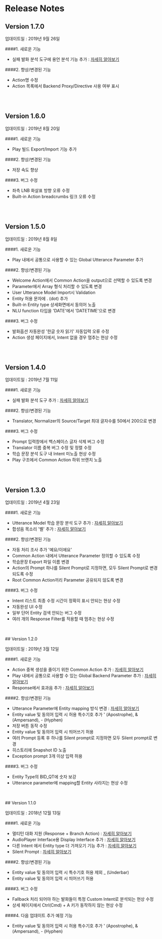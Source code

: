 Release Notes
==================
## Version 1.7.0

업데이트일 : 2019년 9월 26일


####1. 새로운 기능
* 실패 발화 분석 도구에 용언 분석 기능 추가 : [자세히 알아보기](/create-plays-with-play-builder/support-tools/log-mining.md)


####2. 향상/변경된 기능
* Action명 수정
* Action 목록에서 Backend Proxy/Directive 사용 여부 표시



<br>
<br>

## Version 1.6.0

업데이트일 : 2019년 8월 20일


####1. 새로운 기능
* Play 빌드 Export/Import 기능 추가



####2. 향상/변경된 기능
* 저장 속도 향상



####3. 버그 수정
* 좌측 LNB 화살표 방향 오류 수정
* Built-in Action breadcrumbs 링크 오류 수정
  
<br>
<br>

## Version 1.5.0

업데이트일 : 2019년 8월 8일


####1. 새로운 기능
* Play 내에서 공통으로 사용할 수 있는 Global Utterance Parameter 추가


####2. 향상/변경된 기능
* Welcome Action에서 Common Action을 output으로 선택할 수 있도록 변경
* Parameter에서 Array 형식 처리할 수 있도록 변경
* User Utterance Model Import시 Validation
* Entity 허용 문자에 . (dot) 추가
* Built-in Entity type 상세화면에서 동의어 노출
* NLU function 타입을 'DATE'에서 'DATETIME'으로 변경



####3. 버그 수정
* 발화옵션 자동완성 '한글 숫자 읽기' 자동입력 오류 수정
* Action 생성 페이지에서, Intent 없을 경우 멈추는 현상 수정 
  
<br>
<br>

## Version 1.4.0

업데이트일 : 2019년 7월 11일


####1. 새로운 기능
* 실패 발화 분석 도구 추가 : [자세히 알아보기](/create-plays-with-play-builder/log-mining.md)


####2. 향상/변경된 기능
* Translator, Normalizer의 Source/Target 최대 글자수를 50에서 200으로 변경



####3. 버그 수정
* Prompt 입력창에서 백스페이스 글자 삭제 버그 수정 
* Translator 이름 중복 버그 수정 및 정렬 수정
* 학습 문장 분석 도구 내 Intent 미노출 현상 수정
* Play 구조에서 Common Action 하위 브랜치 노출
  
<br>
<br>

## Version 1.3.0

업데이트일 : 2019년 4월 23일


####1. 새로운 기능
* Utterance Model 학습 문장 분석 도구 추가 : [자세히 알아보기](/create-plays-with-play-builder/corpus-inspection.md)
* 합성음 목소리 '벨' 추가 : [자세히 알아보기](/create-plays-with-play-builder/customize-a-play.md#setting)


####2. 향상/변경된 기능
* 자동 처리 조사 추가 '예요/이에요'
* Common Action 내에서 Utterance Parameter 정의할 수 있도록 수정
* 학습문장 Export 파일 이름 변경
* Action의 Prompt 하나를 Silent Prompt로 지정하면, 모두 Silent Prompt로 변경되도록 수정
* Root Common Action끼리 Parameter 공유되지 않도록 변경



####3. 버그 수정
* Intent 리스트 최종 수정 시간이 정확히 표시 안되는 현상 수정 
* 자동완성 UI 수정
* 일부 단어 Entity 검색 안되는 버그 수정
* 여러 개의 Response Filter를 적용할 때 멈추는 현상 수정
  
<br>
<br>
## Version 1.2.0

업데이트일 : 2019년 3월 12일


####1. 새로운 기능
* Action 중복 생성을 줄이기 위한 Common Action 추가 : [자세히 알아보기](/create-plays-with-play-builder/use-common-actions.md)
* Play 내에서 공통으로 사용할 수 있는 Global Backend Parameter 추가 : [자세히 알아보기](/create-plays-with-play-builder/customize-a-play.md#setting-backend-proxy)
* Response에서 효과음 추가 : [자세히 알아보기](/create-plays-with-play-builder/use-prompts.md#skml-tag)


####2. 향상/변경된 기능
* Utterance Parameter에 Entity mapping 방식 변경 : [자세히 알아보기](/create-plays-with-play-builder/multi-entity-mapping.md)
* Entity value 및 동의어 입력 시 허용 특수기호 추가
  ' (Apostrophe), & (Ampersand), - (Hyphen) 
* 저장 버튼 동작 수정
* Entity value 및 동의어 입력 시 띄어쓰기 허용
* 여러 Prompt 등록 후 하나를 Silent prompt로 지정하면 모두 Silent prompt로 변경
* 히스토리에 Snapshot ID 노출
* Exception prompt 3개 이상 입력 허용


####3. 버그 수정
* Entity Type의 BID_QT에 숫자 보강
* Utterance parameter에 mapping할 Entity 사라지는 현상 수정
 


<br>
<br>
## Version 1.1.0

업데이트일 : 2018년 12월 13일


####1. 새로운 기능
* 멀티턴 대화 지원 (Response + Branch Action) : [자세히 알아보기](/create-plays-with-play-builder/response-with-branch-actions.md) 
* AudioPlayer Interface용 Display Interface 추가 : [자세히 알아보기](/create-plays-with-play-builder/display-interface.md)
* 다른 Intent 에서 Entity type 더 가져오기 기능 추가 : [자세히 알아보기](/create-plays-with-play-builder/response-with-branch-actions.md#multi-turn-branch)
* Silent Prompt : [자세히 알아보기](/create-plays-with-play-builder/use-prompts.md#silent-prompt)


####2. 향상/변경된 기능
* Entity value 및 동의어 입력 시 특수기호 허용 제외 
 _ (Underbar)
* Entity value 및 동의어 입력 시 띄어쓰기 허용

####3. 버그 수정
* Fallback 처리 되어야 하는 발화들이 특정 Custom Intent로 분석되는 현상 수정
* 상세 페이지에서 Ctrl(Cmd) + A 키가 동작하지 않는 현상 수정
 


####4. 다음 업데이트 추가 예정 기능
* Entity value 및 동의어 입력 시 허용 특수기호 추가
  ' (Apostrophe), & (Ampersand), - (Hyphen) 